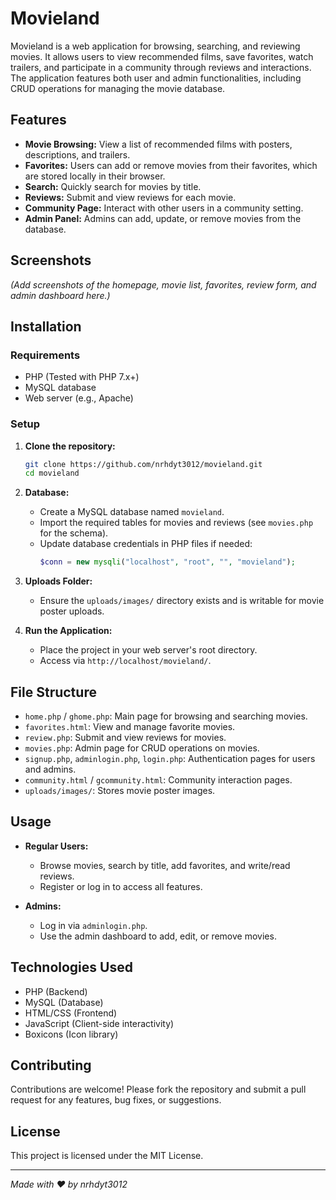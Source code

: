 # Movieland

Movieland is a web application for browsing, searching, and reviewing movies. It allows users to view recommended films, save favorites, watch trailers, and participate in a community through reviews and interactions. The application features both user and admin functionalities, including CRUD operations for managing the movie database.

## Features

- **Movie Browsing:** View a list of recommended films with posters, descriptions, and trailers.
- **Favorites:** Users can add or remove movies from their favorites, which are stored locally in their browser.
- **Search:** Quickly search for movies by title.
- **Reviews:** Submit and view reviews for each movie.
- **Community Page:** Interact with other users in a community setting.
- **Admin Panel:** Admins can add, update, or remove movies from the database.

## Screenshots

*(Add screenshots of the homepage, movie list, favorites, review form, and admin dashboard here.)*

## Installation

### Requirements

- PHP (Tested with PHP 7.x+)
- MySQL database
- Web server (e.g., Apache)

### Setup

1. **Clone the repository:**
   ```bash
   git clone https://github.com/nrhdyt3012/movieland.git
   cd movieland
   ```
2. **Database:**
   - Create a MySQL database named `movieland`.
   - Import the required tables for movies and reviews (see `movies.php` for the schema).
   - Update database credentials in PHP files if needed:
     ```php
     $conn = new mysqli("localhost", "root", "", "movieland");
     ```

3. **Uploads Folder:**
   - Ensure the `uploads/images/` directory exists and is writable for movie poster uploads.

4. **Run the Application:**
   - Place the project in your web server's root directory.
   - Access via `http://localhost/movieland/`.

## File Structure

- `home.php` / `ghome.php`: Main page for browsing and searching movies.
- `favorites.html`: View and manage favorite movies.
- `review.php`: Submit and view reviews for movies.
- `movies.php`: Admin page for CRUD operations on movies.
- `signup.php`, `adminlogin.php`, `login.php`: Authentication pages for users and admins.
- `community.html` / `gcommunity.html`: Community interaction pages.
- `uploads/images/`: Stores movie poster images.

## Usage

- **Regular Users:**
  - Browse movies, search by title, add favorites, and write/read reviews.
  - Register or log in to access all features.

- **Admins:**
  - Log in via `adminlogin.php`.
  - Use the admin dashboard to add, edit, or remove movies.

## Technologies Used

- PHP (Backend)
- MySQL (Database)
- HTML/CSS (Frontend)
- JavaScript (Client-side interactivity)
- Boxicons (Icon library)

## Contributing

Contributions are welcome! Please fork the repository and submit a pull request for any features, bug fixes, or suggestions.

## License

This project is licensed under the MIT License.

---

*Made with ❤️ by nrhdyt3012*
